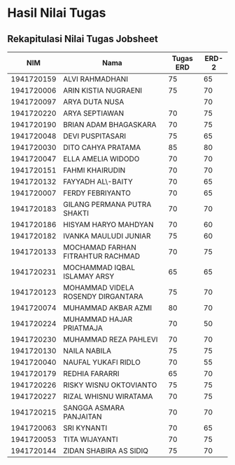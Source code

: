 # Hasil Nilai Tugas

## Rekapitulasi Nilai Tugas Jobsheet

| NIM        | Nama                               | Tugas ERD | ERD\-2 |
|------------|------------------------------------|-----------|--------|
| 1941720159 | ALVI RAHMADHANI                    | 75        | 65     |
| 1941720006 | ARIN KISTIA NUGRAENI               | 75        | 70     |
| 1941720097 | ARYA DUTA NUSA                     |           | 70     |
| 1941720220 | ARYA SEPTIAWAN                     | 70        | 75     |
| 1941720190 | BRIAN ADAM BHAGASKARA              | 70        | 75     |
| 1941720048 | DEVI PUSPITASARI                   | 75        | 65     |
| 1941720030 | DITO CAHYA PRATAMA                 | 85        | 80     |
| 1941720047 | ELLA AMELIA WIDODO                 | 70        | 70     |
| 1941720151 | FAHMI KHAIRUDIN                    | 70        | 70     |
| 1941720132 | FAYYADH AL\\\-BAITY                | 70        | 65     |
| 1941720007 | FERDY FEBRIYANTO                   | 70        | 65     |
| 1941720183 | GILANG PERMANA PUTRA SHAKTI        | 70        | 70     |
| 1941720186 | HISYAM HARYO MAHDYAN               | 70        | 60     |
| 1941720182 | IVANKA MAULUDI JUNIAR              | 75        | 60     |
| 1941720133 | MOCHAMAD FARHAN FITRAHTUR RACHMAD  | 70        | 75     |
| 1941720231 | MOCHAMMAD IQBAL ISLAMAY ARSY       | 65        | 65     |
| 1941720123 | MOHAMMAD VIDELA ROSENDY DIRGANTARA | 75        | 70     |
| 1941720074 | MUHAMMAD AKBAR AZMI                | 80        | 70     |
| 1941720224 | MUHAMMAD HAJAR PRIATMAJA           | 70        | 50     |
| 1941720230 | MUHAMMAD REZA PAHLEVI              | 70        | 70     |
| 1941720130 | NAILA NABILA                       | 75        | 75     |
| 1941720040 | NAUFAL YUKAFI RIDLO                | 70        | 55     |
| 1941720179 | REDHIA FARARRI                     | 65        | 70     |
| 1941720226 | RISKY WISNU OKTOVIANTO             | 75        | 75     |
| 1941720227 | RIZAL WHISNU WIRATAMA              | 70        | 75     |
| 1941720215 | SANGGA ASMARA PANJAITAN            | 70        | 70     |
| 1941720063 | SRI KYNANTI                        | 70        | 65     |
| 1941720053 | TITA WIJAYANTI                     | 70        | 75     |
| 1941720144 | ZIDAN SHABIRA AS SIDIQ             | 75        | 70     |

